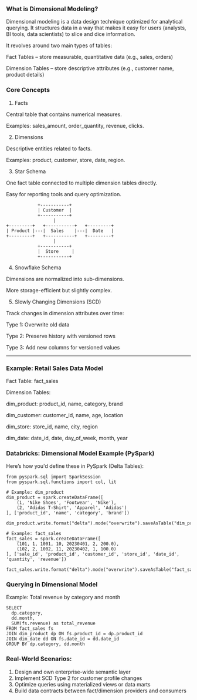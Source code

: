 ### What is Dimensional Modeling? ###

Dimensional modeling is a data design technique optimized for analytical querying. It structures data in a way that makes it easy for users (analysts, BI tools, data scientists) to slice and dice information.

It revolves around two main types of tables:

Fact Tables – store measurable, quantitative data (e.g., sales, orders)

Dimension Tables – store descriptive attributes (e.g., customer name, product details)

### Core Concepts ###

1. Facts

Central table that contains numerical measures.

Examples: sales_amount, order_quantity, revenue, clicks.


2. Dimensions

Descriptive entities related to facts.

Examples: product, customer, store, date, region.


3. Star Schema

One fact table connected to multiple dimension tables directly.

Easy for reporting tools and query optimization.

```
            +-----------+
            | Customer  |
            +-----------+
                  |
+---------+   +-----------+   +---------+
| Product |---|  Sales    |---|  Date   |
+---------+   +-----------+   +---------+
                  |
            +-----------+
            |  Store     |
            +-----------+
```

4. Snowflake Schema

Dimensions are normalized into sub-dimensions.

More storage-efficient but slightly complex.

5. Slowly Changing Dimensions (SCD)

Track changes in dimension attributes over time:

Type 1: Overwrite old data

Type 2: Preserve history with versioned rows

Type 3: Add new columns for versioned values

---

### Example: Retail Sales Data Model ###

Fact Table: fact_sales

Dimension Tables:

dim_product: product_id, name, category, brand

dim_customer: customer_id, name, age, location

dim_store: store_id, name, city, region

dim_date: date_id, date, day_of_week, month, year

### Databricks: Dimensional Model Example (PySpark) ###

Here’s how you'd define these in PySpark (Delta Tables):
```
from pyspark.sql import SparkSession
from pyspark.sql.functions import col, lit

# Example: dim_product
dim_product = spark.createDataFrame([
    (1, 'Nike Shoes', 'Footwear', 'Nike'),
    (2, 'Adidas T-Shirt', 'Apparel', 'Adidas')
], ['product_id', 'name', 'category', 'brand'])

dim_product.write.format("delta").mode("overwrite").saveAsTable("dim_product")

# Example: fact_sales
fact_sales = spark.createDataFrame([
    (101, 1, 1001, 10, 20230401, 2, 200.0),
    (102, 2, 1002, 11, 20230402, 1, 100.0)
], ['sale_id', 'product_id', 'customer_id', 'store_id', 'date_id', 'quantity', 'revenue'])

fact_sales.write.format("delta").mode("overwrite").saveAsTable("fact_sales")
```

### Querying in Dimensional Model

Example: Total revenue by category and month
```
SELECT
  dp.category,
  dd.month,
  SUM(fs.revenue) as total_revenue
FROM fact_sales fs
JOIN dim_product dp ON fs.product_id = dp.product_id
JOIN dim_date dd ON fs.date_id = dd.date_id
GROUP BY dp.category, dd.month

```

### Real-World Scenarios:

1. Design and own enterprise-wide semantic layer
2. Implement SCD Type 2 for customer profile changes
3. Optimize queries using materialized views or data marts
4. Build data contracts between fact/dimension providers and consumers


